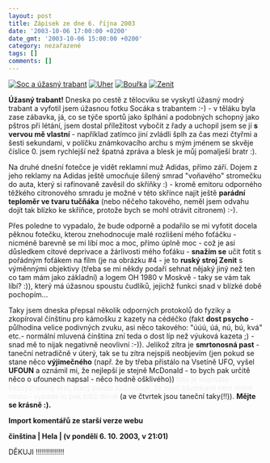 ```yaml
---
layout: post
title: Zápisek ze dne 6. října 2003
date: '2003-10-06 17:00:00 +0200'
date_gmt: '2003-10-06 15:00:00 +0200'
category: nezařazené
tags: []
comments: []
---
```

<div >  <a href="%base_url%/assets/old-images/soc_trabant.jpg"><img alt="Soc a úžasný trabant" src="%base_url%/assets/old-images/soc_trabant.jpg"></a>  <a href="%base_url%/assets/old-images/uherak.jpg"><img alt="Uher" src="%base_url%/assets/old-images/uherak.jpg"></a>  <a href="%base_url%/assets/old-images/bourka.jpg"><img alt="Bouřka" src="%base_url%/assets/old-images/bourka.jpg"></a>  <a href="%base_url%/assets/old-images/zenit.jpg"><img alt="Zenit" src="%base_url%/assets/old-images/zenit.jpg"></a>  </div>
<p><strong>Úžasný trabant!</strong> Dneska po cestě z tělocviku se vyskytl úžasný modrý trabant a vyfotil jsem úžasnou fotku  Socáka s trabantem :-) - v těláku byla zase zábavka, já, co se týče sportů jako šplhání a podobných schopný jako  pštros při létání, jsem dostal příležitost vybočit z řady a uchopil jsem se jí <strong>s vervou mě vlastní</strong> - například  zatímco jiní zvládli šplh za čas mezi čtyřmi a šesti sekundami, v políčku známkovacího archu s mým jménem  se skvěje číslice 0. jsem rychlejší než špatná zpráva a blesk je můj pomalješí bratr :).</p>
<p>Na druhé dnešní fotečce je vidět reklamní muž Adidas, přímo září. Dojem z jeho reklamy na Adidas ještě  umocňuje šílený smrad "voňavého" stromečku do auta, který si rafinovaně zavěsil do skříňky :) - kromě  emitoru odporného těžkého citronového smradu je možné v této skřínce najít ještě <strong>parádní teploměr  ve tvaru tučňáka</strong> (nebo něčeho takového, neměl jsem odvahu dojít tak blízko ke skříňce, protože  bych se mohl otrávit citronem) :-).</p>
<p>Přes poledne to vypadalo, že bude odporně a podařilo se mi vyfotit docela pěknou fotečku, kterou  znehodnocuje malé rozlišení mého foťáčku - nicméně barevně se mi líbí moc a moc, přímo úplně moc - což  je asi důsledkem citové deprivace a žárlivosti mého foťáku - <strong>snažím se</strong> učit fotit s pořádným foťákem  na film (je na obrázku #4 - je to <strong>ruský stroj Zenit</strong> s výměnnými objektivy (třeba se mi někdy podaří sehnat nějaký  jiný než ten co tam mám jako základní) a logem OH 1980 v Moskvě - taky se vám tak líbí? :)), který má  úžasnou spoustu čudlíků, jejichž funkci snad v blízké době pochopím...</p>
<p>Taky jsem dneska přepsal několik odporných protokolů do fyziky a zkopíroval čínštinu pro kámošku z kazety  na cédéčko (fakt <strong>dost psycho</strong> - půlhodina velice podivných zvuku, asi něco takového: &quot;úúú, úá, nú, bú,  kvá&quot; etc.- normální mluvená čínština zní teda o dost líp než výuková kazeta ;)  - snad mě to nijak negativně neovlivní :-)). Jelikož zítra je <strong>smrtonosná past</strong> - taneční netradičně  v úterý, tak se tu zítra nejspíš neobjevím (jen pokud se stane něco <strong>výjimečného</strong> (např. že by třeba  přistálo na Vsetíně UFO, vyšel <strong>UFOUN</strong> a oznámil mi, že nejlepší je stejně McDonald - to bych pak určitě něco o  ufounech napsal - něco hodně ošklivého)) <span style="color:#eee">toto je naprosto bezvýznamný text,  který pouze způsobuje, že mezi závorkami není volné místo - vypadá to pak totiž divně </span>(a ve čtvrtek jsou taneční  taky(!!)). <strong>Mějte se krásně :).</strong></p>
<div class="import-komentaru">
<p><strong>Import komentářů ze starší verze webu</strong></p>
<div class="comment">
<p style="font-weight:bold"><span class="compredmet">činština</span> | <span class="comname">Hela</span> | (v&nbsp;pondělí&nbsp;6.&nbsp;10.&nbsp;2003,&nbsp;v&nbsp;21:01)</p>
<p>DĚKUJI !!!!!!!!!!!!!! </p>
</div>
</div>
